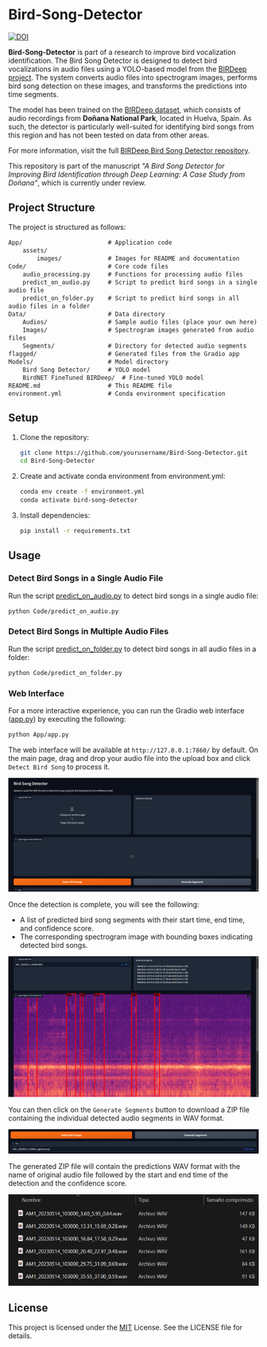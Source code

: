 # Bird-Song-Detector

[![DOI](https://zenodo.org/badge/920686040.svg)](https://doi.org/10.5281/zenodo.15019122)

**Bird-Song-Detector** is part of a research to improve bird vocalization identification. The Bird Song Detector is designed to detect bird vocalizations in audio files using a YOLO-based model from the [BIRDeep project](https://github.com/GrunCrow/BIRDeep_BirdSongDetector_NeuralNetworks). The system converts audio files into spectrogram images, performs bird song detection on these images, and transforms the predictions into time segments.

The model has been trained on the [BIRDeep dataset](https://huggingface.co/datasets/GrunCrow/BIRDeep_AudioAnnotations), which consists of audio recordings from **Doñana National Park**, located in Huelva, Spain. As such, the detector is particularly well-suited for identifying bird songs from this region and has not been tested on data from other areas.

For more information, visit the full [BIRDeep Bird Song Detector repository](https://github.com/GrunCrow/BIRDeep_BirdSongDetector_NeuralNetworks).

This repository is part of the manuscript *"A Bird Song Detector for Improving Bird Identification through Deep Learning: A Case Study from Doñana"*, which is currently under review.

## Project Structure

The project is structured as follows:

```plaintext
App/                        # Application code
    assets/
        images/             # Images for README and documentation
Code/                       # Core code files
    audio_processing.py     # Functions for processing audio files
    predict_on_audio.py     # Script to predict bird songs in a single audio file
    predict_on_folder.py    # Script to predict bird songs in all audio files in a folder
Data/                       # Data directory
    Audios/                 # Sample audio files (place your own here)
    Images/                 # Spectrogram images generated from audio files
    Segments/               # Directory for detected audio segments
flagged/                    # Generated files from the Gradio app
Models/                     # Model directory
    Bird Song Detector/     # YOLO model
    BirdNET FineTuned BIRDeep/  # Fine-tuned YOLO model
README.md                   # This README file
environment.yml             # Conda environment specification
```

## Setup

1. Clone the repository:

    ```sh
    git clone https://github.com/yourusername/Bird-Song-Detector.git
    cd Bird-Song-Detector
    ```

2. Create and activate conda environment from environment.yml:

    ```sh
    conda env create -f environment.yml
    conda activate bird-song-detector
    ```

3. Install dependencies:

    ```sh
    pip install -r requirements.txt
    ```

## Usage

### Detect Bird Songs in a Single Audio File

Run the script [predict_on_audio.py](Code/predict_on_audio.py) to detect bird songs in a single audio file:

```sh
python Code/predict_on_audio.py
```

### Detect Bird Songs in Multiple Audio Files

Run the script [predict_on_folder.py](Code/predict_on_folder.py) to detect bird songs in all audio files in a folder:

```sh
python Code/predict_on_folder.py
```

### Web Interface

For a more interactive experience, you can run the Gradio web interface ([app.py](App/app.py)) by executing the following:

```sh
python App/app.py
```

The web interface will be available at `http://127.0.0.1:7860/` by default. On the main page, drag and drop your audio file into the upload box and click `Detect Bird Song` to process it.

![Gradio Web Interface](assets/images/app_main.png)

Once the detection is complete, you will see the following:

- A list of predicted bird song segments with their start time, end time, and confidence score.
- The corresponding spectrogram image with bounding boxes indicating detected bird songs.

![Gradio Web Interface](assets/images/app_detections.png)

You can then click on the `Generate Segments` button to download a ZIP file containing the individual detected audio segments in WAV format.

![Gradio Web Interface](assets/images/app_generate_segments.png)

The generated ZIP file will contain the predictions WAV format with the name of original audio file followed by the start and end time of the detection and the confidence score.

![Gradio Web Interface](assets/images/segments.png)

## License

This project is licensed under the [MIT](LICENSE) License. See the LICENSE file for details.
